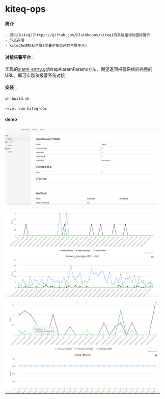 # kiteq-ops

#### 简介
    - 提供[kiteq](https://github.com/blackbeans/kiteq)的系统指标的图标展示
    - 节点存活
    - kiteq系统指标告警(需要对接自己的告警平台)
    
#### 对接告警平台：
实现的[alarm_entry.go](https://github.com/blackbeans/kiteq-ops/blob/master/app/models/alarm/alarm_entry.go#L22)WrapAlaramParams方法，期望返回报警系统的完整的URL。即可实现和报警系统对接
    
#### 安装：
    sh build.sh

    revel run kiteq-ops

#### demo

![image](./doc/home.png)

![image](./doc/hours.png)

![image](./doc/days.png)
